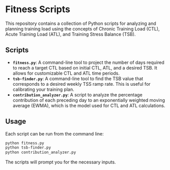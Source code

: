 # Fitness Scripts

This repository contains a collection of Python scripts for analyzing and planning training load using the concepts of Chronic Training Load (CTL), Acute Training Load (ATL), and Training Stress Balance (TSB).

## Scripts

*   **`fitness.py`**: A command-line tool to project the number of days required to reach a target CTL based on initial CTL, ATL, and a desired TSB. It allows for customizable CTL and ATL time periods.
*   **`tsb-finder.py`**: A command-line tool to find the TSB value that corresponds to a desired weekly TSS ramp rate. This is useful for calibrating your training plan.
*   **`contribution_analyzer.py`**: A script to analyze the percentage contribution of each preceding day to an exponentially weighted moving average (EWMA), which is the model used for CTL and ATL calculations.

## Usage

Each script can be run from the command line:

```bash
python fitness.py
python tsb-finder.py
python contribution_analyzer.py
```

The scripts will prompt you for the necessary inputs.
